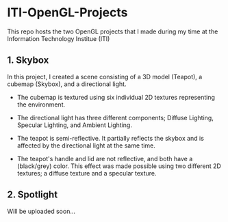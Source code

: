 # ITI-OpenGL-Projects
This repo hosts the two OpenGL projects that I made during my time at the Information Technology Institue (ITI)

## 1. Skybox
In this project, I created a scene consisting of a 3D model (Teapot), a cubemap (Skybox), and a directional light.

* The cubemap is textured using six individual 2D textures representing the environment.

* The directional light has three different components; Diffuse Lighting, Specular Lighting, and Ambient Lighting.

* The teapot is semi-reflective. It partially reflects the skybox and is affected by the directional light at the same time.

* The teapot's handle and lid are not reflective, and both have a (black/grey) color. This effect was made possible using two different 2D textures; a diffuse texture and a specular texture.

## 2. Spotlight
Will be uploaded soon...
